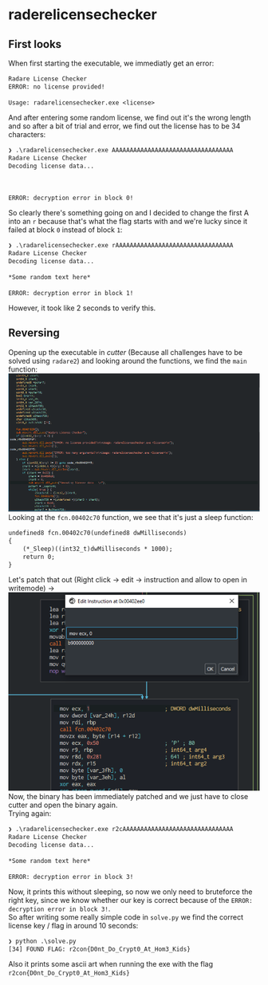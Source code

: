 # raderelicensechecker

## First looks
When first starting the executable, we immediatly get an error:
```
Radare License Checker
ERROR: no license provided!

Usage: radarelicensechecker.exe <license>
```
And after entering some random license, we find out it's the wrong length and so after a bit of trial and error, we find out the license has to be 34 characters:
```
❯ .\radarelicensechecker.exe AAAAAAAAAAAAAAAAAAAAAAAAAAAAAAAAAA
Radare License Checker
Decoding license data...



ERROR: decryption error in block 0!
```
So clearly there's something going on and I decided to change the first A into an `r` because that's what the flag starts with and we're lucky since it failed at block `0` instead of block `1`:
```
❯ .\radarelicensechecker.exe rAAAAAAAAAAAAAAAAAAAAAAAAAAAAAAAAA
Radare License Checker
Decoding license data...

*Some random text here*

ERROR: decryption error in block 1!
```
However, it took like 2 seconds to verify this.

## Reversing
Opening up the executable in *cutter* (Because all challenges have to be solved using `radare2`) and looking around the functions, we find the `main` function:  
![](./1.png)  
Looking at the `fcn.00402c70` function, we see that it's just a sleep function:
```
undefined8 fcn.00402c70(undefined8 dwMilliseconds)
{
    (*_Sleep)((int32_t)dwMilliseconds * 1000);
    return 0;
}
```
Let's patch that out (Right click -> edit -> instruction and allow to open in writemode) ->  
![](./2.png)  
Now, the binary has been immediately patched and we just have to close cutter and open the binary again.  
Trying again:
```
❯ .\radarelicensechecker.exe r2cAAAAAAAAAAAAAAAAAAAAAAAAAAAAAAA
Radare License Checker
Decoding license data...

*Some random text here*

ERROR: decryption error in block 3!
```
Now, it prints this without sleeping, so now we only need to bruteforce the right key, since we know whether our key is correct because of the `ERROR: decryption error in block 3!`.  
So after writing some really simple code in `solve.py` we find the correct license key / flag in around 10 seconds:
```
❯ python .\solve.py
[34] FOUND FLAG: r2con{D0nt_Do_Crypt0_At_Hom3_Kids}
```
Also it prints some ascii art when running the exe with the flag  
`r2con{D0nt_Do_Crypt0_At_Hom3_Kids}`